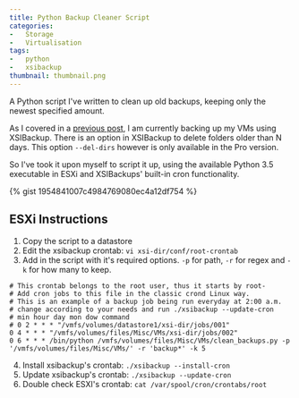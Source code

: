 ```yaml
---
title: Python Backup Cleaner Script
categories:
-   Storage
-   Virtualisation
tags:
-   python
-   xsibackup
thumbnail: thumbnail.png
---
```


A Python script I've written to clean up old backups, keeping only the newest specified amount.

<!-- more -->

As I covered in a [previous post](/comparison-of-free-esxi-vm-backup-softwares), I am currently backing up my VMs using XSIBackup. There is an option in XSIBackup to delete folders older than N days. This option `--del-dirs` however is only available in the Pro version.

So I've took it upon myself to script it up, using the available Python 3.5 executable in ESXi and XSIBackups' built-in cron functionality.

{% gist 1954841007c4984769080ec4a12df754 %}

## ESXi Instructions
1.  Copy the script to a datastore
2.  Edit the xsibackup crontab: `vi xsi-dir/conf/root-crontab`
3.  Add in the script with it's required options. `-p` for path, `-r` for regex and `-k` for how many to keep.
  ```
  # This crontab belongs to the root user, thus it starts by root-
  # Add cron jobs to this file in the classic crond Linux way.
  # This is an example of a backup job being run everyday at 2:00 a.m.
  # change according to your needs and run ./xsibackup --update-cron
  # min hour day mon dow command
  # 0 2 * * * "/vmfs/volumes/datastore1/xsi-dir/jobs/001"
  0 4 * * * "/vmfs/volumes/files/Misc/VMs/xsi-dir/jobs/002"
  0 6 * * * /bin/python /vmfs/volumes/files/Misc/VMs/clean_backups.py -p '/vmfs/volumes/files/Misc/VMs/' -r 'backup*' -k 5
  ```
4.  Install xsibackup's crontab: `./xsibackup --install-cron`
5.  Update xsibackup's crontab: `./xsibackup --update-cron`
6.  Double check ESXI's crontab: `cat /var/spool/cron/crontabs/root`
